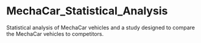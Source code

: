 # MechaCar_Statistical_Analysis
Statistical analysis of MechaCar vehicles and a study designed to compare the MechaCar vehicles to competitors.
